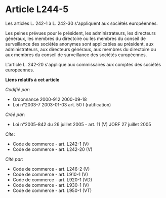 # Article L244-5

Les articles L. 242-1 à L. 242-30 s'appliquent aux sociétés européennes. 

Les peines prévues pour le président, les administrateurs, les directeurs généraux, les membres du directoire ou les membres
du conseil de surveillance des sociétés anonymes sont applicables au président, aux administrateurs, aux directeurs généraux,
aux membres du directoire ou aux membres du conseil de surveillance des sociétés européennes. 

L'article L. 242-20 s'applique aux commissaires aux comptes des sociétés européennes.

**Liens relatifs à cet article**

_Codifié par_:

  - Ordonnance 2000-912 2000-09-18
  - Loi n°2003-7 2003-01-03 art. 50 I (ratification)

_Créé par_:

  - Loi n°2005-842 du 26 juillet 2005 - art. 11 (V) JORF 27 juillet 2005

_Cite_:

  - Code de commerce - art. L242-1 (V)
  - Code de commerce - art. L242-20 (V)

_Cité par_:

  - Code de commerce - art. L246-2 (V)
  - Code de commerce - art. L910-1 (V)
  - Code de commerce - art. L920-1 (VD)
  - Code de commerce - art. L930-1 (V)
  - Code de commerce - art. L950-1 (VT)
